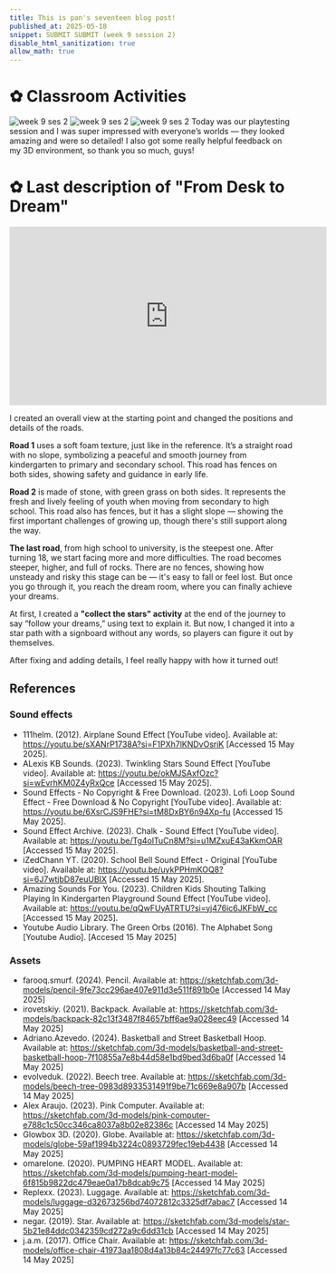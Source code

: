 ```yaml
---
title: This is pan's seventeen blog post!
published_at: 2025-05-18
snippet: SUBMIT SUBMIT (week 9 session 2)
disable_html_sanitization: true
allow_math: true
---
```


# ✿ Classroom Activities
![week 9 ses 2](classroomactivities/week9/w9s2.png)
![week 9 ses 2](classroomactivities/week9/w9s2-1.png)
![week 9 ses 2](classroomactivities/week9/w9s2-2.png)
Today was our playtesting session and I was super impressed with everyone’s worlds — they looked amazing and were so detailed! I also got some really helpful feedback on my 3D environment, so thank you so much, guys!

# ✿ Last description of "From Desk to Dream"

<iframe width="560" height="315" src="https://www.youtube.com/embed/4z_AgpVPl1k" title="[From Desk to Dream] Video Recording" frameborder="0" allow="accelerometer; autoplay; clipboard-write; encrypted-media; gyroscope; picture-in-picture; web-share" referrerpolicy="strict-origin-when-cross-origin" allowfullscreen></iframe>

I created an overall view at the starting point and changed the positions and details of the roads.

**Road 1** uses a soft foam texture, just like in the reference. It’s a straight road with no slope, symbolizing a peaceful and smooth journey from kindergarten to primary and secondary school. This road has fences on both sides, showing safety and guidance in early life.

**Road 2** is made of stone, with green grass on both sides. It represents the fresh and lively feeling of youth when moving from secondary to high school. This road also has fences, but it has a slight slope — showing the first important challenges of growing up, though there's still support along the way.

**The last road**, from high school to university, is the steepest one. After turning 18, we start facing more and more difficulties. The road becomes steeper, higher, and full of rocks. There are no fences, showing how unsteady and risky this stage can be — it's easy to fall or feel lost. But once you go through it, you reach the dream room, where you can finally achieve your dreams.

At first, I created a **"collect the stars" activity** at the end of the journey to say “follow your dreams,” using text to explain it. But now, I changed it into a star path with a signboard without any words, so players can figure it out by themselves.

After fixing and adding details, I feel really happy with how it turned out!

## References
### Sound effects
- 111helm. (2012). Airplane Sound Effect [YouTube video]. Available at: https://youtu.be/sXANrP1738A?si=F1PXh7lKNDvOsriK [Accessed 15 May 2025].
- ALexis KB Sounds. (2023). Twinkling Stars Sound Effect [YouTube video]. Available at: https://youtu.be/okMJSAxfOzc?si=wEvrhKM0Z4yRxQce [Accessed 15 May 2025].
- Sound Effects - No Copyright & Free Download. (2023). Lofi Loop Sound Effect - Free Download & No Copyright [YouTube video]. Available at: https://youtu.be/6XsrCJS9FHE?si=tM8DxBY6n94Xp-fu [Accessed 15 May 2025].
- Sound Effect Archive. (2023). Chalk - Sound Effect [YouTube video]. Available at: https://youtu.be/Tg4olTuCn8M?si=u1MZxuE43aKkmOAR [Accessed 15 May 2025].
- iZedChann YT. (2020). School Bell Sound Effect - Original [YouTube video]. Available at: https://youtu.be/uykPPHmKOQ8?si=6J7wtjbD87euUBIX [Accessed 15 May 2025].
- Amazing Sounds For You. (2023). Children Kids Shouting Talking Playing In Kindergarten Playground Sound Effect [YouTube video]. Available at: https://youtu.be/qQwFUyATRTU?si=yj476ic6JKFbW_cc [Accessed 15 May 2025].
- Youtube Audio Library. The Green Orbs (2016). The Alphabet Song [Youtube Audio]. [Accesed 15 May 2025]

### Assets
- farooq.smurf. (2024). Pencil. Available at: https://sketchfab.com/3d-models/pencil-9fe73cc296ae407e911d3e511f891b0e [Accessed 14 May 2025]
- irovetskiy. (2021). Backpack. Available at: https://sketchfab.com/3d-models/backpack-82c13f3487f84657bff6ae9a028eec49 [Accessed 14 May 2025]
- Adriano.Azevedo. (2024). Basketball and Street Basketball Hoop. Available at: https://sketchfab.com/3d-models/basketball-and-street-basketball-hoop-7f10855a7e8b44d58e1bd9bed3d6ba0f [Accessed 14 May 2025]
- evolveduk. (2022). Beech tree. Available at: https://sketchfab.com/3d-models/beech-tree-0983d8933531491f9be71c669e8a907b [Accessed 14 May 2025]
- Alex Araujo. (2023). Pink Computer. Available at: https://sketchfab.com/3d-models/pink-computer-e788c1c50cc346ca8037a8b02e82386c [Accessed 14 May 2025]
- Glowbox 3D. (2020). Globe. Available at: https://sketchfab.com/3d-models/globe-59af1994b3224c0893729fec19eb4438 [Accessed 14 May 2025]
- omarelone. (2020). PUMPING HEART MODEL. Available at: https://sketchfab.com/3d-models/pumping-heart-model-6f815b9822dc479eae0a17b8dcab9c75 [Accessed 14 May 2025]
- Replexx. (2023). Luggage. Available at: https://sketchfab.com/3d-models/luggage-d32673256bd74072812c3325df7abac7 [Accessed 14 May 2025]
- negar. (2019). Star. Available at: https://sketchfab.com/3d-models/star-5b21e84ddc0342359cd272a9c6dd31cb [Accessed 14 May 2025]
- j.a.m. (2017). Office Chair. Available at: https://sketchfab.com/3d-models/office-chair-41973aa1808d4a13b84c24497fc77c63 [Accessed 14 May 2025]
